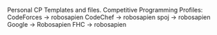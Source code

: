 Personal CP Templates and files.
Competitive Programming Profiles:
CodeForces -> robosapien 
CodeChef -> robosapien
spoj -> robosapien
Google -> Robosapien
FHC -> robosapien

